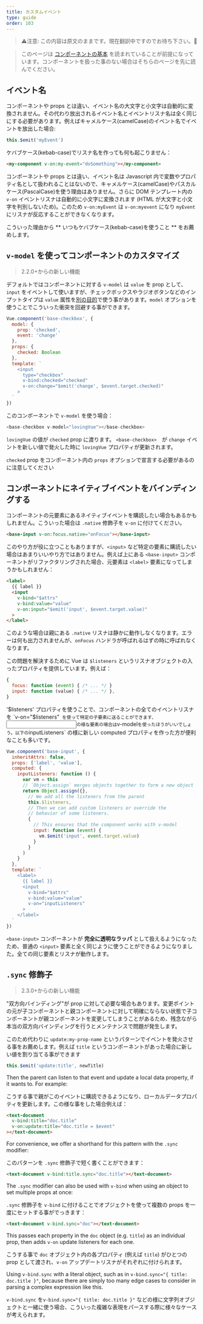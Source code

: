 ```yaml
---
title: カスタムイベント
type: guide
order: 103
---
```


> ⚠️注意: この内容は原文のままです。現在翻訳中ですのでお待ち下さい。🙏

> このページは [コンポーネントの基本](components.html) を読まれていることが前提になっています。コンポーネントを扱った事のない場合はそちらのページを先に読んでください。

## イベント名

コンポーネントや props とは違い、イベント名の大文字と小文字は自動的に変換されません。その代わり放出されるイベント名とイベントリスナ名は全く同じにする必要があります。例えばキャメルケース(camelCase)のイベント名でイベントを放出した場合:

```js
this.$emit('myEvent')
```

ケバブケース(kebab-case)でリスナ名を作っても何も起こりません：

```html
<my-component v-on:my-event="doSomething"></my-component>
```

コンポーネントや props とは違い、イベント名は Javascript 内で変数やプロパティ名として扱われることはないので、キャメルケース(camelCase)やパスカルケース(PascalCase)を使う理由はありません。さらに DOM テンプレート内の `v-on` イベントリスナは自動的に小文字に変換されます (HTML が大文字と小文字を判別しないため)。このため `v-on:myEvent` は `v-on:myevent` になり `myEvent` にリスナが反応することができなくなります。

こういった理由から ** いつもケバブケース(kebab-case)を使うこと ** をお薦めします。

## `v-model` を使ってコンポーネントのカスタマイズ

> 2.2.0+からの新しい機能

デフォルトではコンポーネントに対する `v-model` は `value` を prop として、`input` をイベントして使いますが、チェックボックスやラジオボタンなどのインプットタイプは `value` 属性を[別の目的](https://developer.mozilla.org/en-US/docs/Web/HTML/Element/input/checkbox#Value)で使う事があります。`model` オプションを使うことでこういった衝突を回避する事ができます。

```js
Vue.component('base-checkbox', {
  model: {
    prop: 'checked',
    event: 'change'
  },
  props: {
    checked: Boolean
  },
  template: `
    <input
      type="checkbox"
      v-bind:checked="checked"
      v-on:change="$emit('change', $event.target.checked)"
    >
  `
})
```

このコンポーネントで `v-model` を使う場合：

```js
<base-checkbox v-model="lovingVue"></base-checkbox>
```

`lovingVue` の値が `checked` prop に渡ります。 `<base-checkbox>`　が `change` イベントを新しい値で発火した時に `lovingVue` プロパティが更新されます。

<p class="tip"><code>checked</code> prop をコンポーネント内の <code>props</code> オプションで宣言する必要があるのに注意してください</p>

## コンポーネントにネイティブイベントをバインディングする

コンポーネントの元要素にあるネイティブイベントを購読したい場合もあるかもしれません。こういった場合は `.native` 修飾子を `v-on` に付けてください。

```html
<base-input v-on:focus.native="onFocus"></base-input>
```

このやり方が役に立つこともありますが、`<input>` など特定の要素に購読したい場合はあまりいいやり方ではありません。例えば上にある `<base-input>` コンポーネントがリファクタリングされた場合、元要素は `<label>` 要素になってしまうかもしれません：

```html
<label>
  {{ label }}
  <input
    v-bind="$attrs"
    v-bind:value="value"
    v-on:input="$emit('input', $event.target.value)"
  >
</label>
```

このような場合は親にある `.native` リスナは静かに動作しなくなります。エラーは何も出力されませんが、`onFocus` ハンドラが呼ばれるはずの時に呼ばれなくなります。

この問題を解決するために Vue は `$listeners` というリスナオブジェクトの入ったプロパティを提供しています。例えば：

```js
{
  focus: function (event) { /* ... */ }
  input: function (value) { /* ... */ },
}
```

'$listeners' プロパティを使うことで、コンポーネントの全てのイベントリスナを `v-on="$listeners"` を使って特定の子要素に送ることができます、`<input>` の様な要素の場合は `v-model` を使ったほうがいいでしょう。以下の `inputListeners` の様に新しい computed プロパティを作った方が便利なことも多いです。

```js
Vue.component('base-input', {
  inheritAttrs: false,
  props: ['label', 'value'],
  computed: {
    inputListeners: function () {
      var vm = this
      // `Object.assign` merges objects together to form a new object
      return Object.assign({},
        // We add all the listeners from the parent
        this.$listeners,
        // Then we can add custom listeners or override the
        // behavior of some listeners.
        {
          // This ensures that the component works with v-model
          input: function (event) {
            vm.$emit('input', event.target.value)
          }
        }
      )
    }
  },
  template: `
    <label>
      {{ label }}
      <input
        v-bind="$attrs"
        v-bind:value="value"
        v-on="inputListeners"
      >
    </label>
  `
})
```

`<base-input>` コンポーネントが **完全に透明なラッパ** として扱えるようになったため、普通の `<input>` 要素と全く同じように使うことができるようになりました。全ての同じ要素とリスナが動作します。

## `.sync` 修飾子

> 2.3.0+からの新しい機能

"双方向バインディング"が prop に対して必要な場合もあります。変更ポイントの元が子コンポーネントと親コンポーネントに対して明確にならない状態で子コンポーネントが親コンポーネントを変更してしまうことがあるため、残念ながら本当の双方向バインディングを行うとメンテナンスで問題が発生します。

このため代わりに `update:my-prop-name` というパターンでイベントを発火させる事をお薦めします。例えば `title` というコンポーネントがあった場合に新しい値を割り当てる事ができます

```js
this.$emit('update:title', newTitle)
```

Then the parent can listen to that event and update a local data property, if it wants to. For example:

こうする事で親がこのイベントに購読できるようになり、ローカルデータプロパティを更新します。この様な事をした場合例えば：

```html
<text-document
  v-bind:title="doc.title"
  v-on:update:title="doc.title = $event"
></text-document>
```

For convenience, we offer a shorthand for this pattern with the `.sync` modifier:

このパターンを `.sync` 修飾子で短く書くことができます：

```html
<text-document v-bind:title.sync="doc.title"></text-document>
```

The `.sync` modifier can also be used with `v-bind` when using an object to set multiple props at once:

`.sync` 修飾子を `v-bind` に付けることでオブジェクトを使って複数の props を一度にセットする事がでっきます：

```html
<text-document v-bind.sync="doc"></text-document>
```

This passes each property in the `doc` object (e.g. `title`) as an individual prop, then adds `v-on` update listeners for each one.

こうする事で `doc` オブジェクト内の各プロパティ (例えば `title`) がひとつの prop として渡され、`v-on` アップデートリスナがそれぞれに付けられます。

<p class="tip">Using <code>v-bind.sync</code> with a literal object, such as in <code>v-bind.sync="{ title: doc.title }"</code>, because there are simply too many edge cases to consider in parsing a complex expression like this.</p>

<p class="tip"><code>v-bind.sync</code> を<code>v-bind.sync="{ title: doc.title }"</code> などの様に文字列オブジェクトと一緒に使う場合、こういった複雑な表現をパースする際に様々なケースが考えられます。</p>

